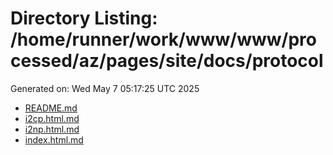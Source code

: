 # Directory Listing: /home/runner/work/www/www/processed/az/pages/site/docs/protocol
Generated on: Wed May  7 05:17:25 UTC 2025

- [README.md](README.md)
- [i2cp.html.md](i2cp.html.md)
- [i2np.html.md](i2np.html.md)
- [index.html.md](index.html.md)
